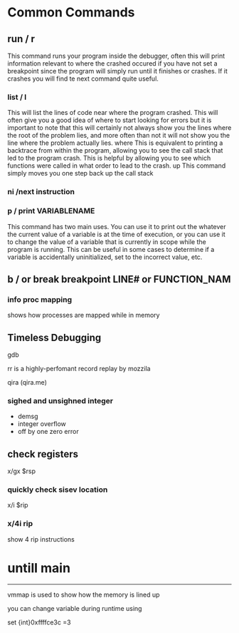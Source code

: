 # Common Commands

## run / r 

This command runs your program inside the debugger, often this will print information relevant to 
where the crashed occured if you have not set a breakpoint since the program will simply run 
until it finishes or crashes.  If it crashes you will find te next command quite useful. 

### list / l 

This will list the lines of code near where the program crashed.  This will often give you a good 
idea of where to start looking for errors but it is important to note that this will certainly not always 
show you the lines where the root of the problem lies, and more often than not it will not show 
you the line where the problem actually lies. 
where 
This is equivalent to printing a backtrace from within the program, allowing you to see the call 
stack that led to the program crash.  This is helpful by allowing you to see which functions were 
called in what order to lead to the crash. 
up 
This command simply moves you one step back up the call stack 

### ni /next instruction
 

### p / print VARIABLENAME 

This command has two main uses.  You can use it to print out the whatever the current value of 
a variable is at the time of execution, or you can use it to change the value of a variable that is 
currently in scope while the program is running.  This can be useful in some cases to determine 
if a variable is accidentally uninitialized, set to the incorrect value, etc. 

## b / or break breakpoint LINE# or FUNCTION_NAM




### info proc mapping 
 
shows how processes are mapped while in memory

## Timeless Debugging

gdb 

rr is a highly-perfomant record replay by mozzila

qira (qira.me)


### sighed and unsighned integer
  * demsg
  * integer overflow
  * off by one zero error

## check registers

x/gx $rsp

### quickly check sisev location

x/i $rip

### x/4i rip

show 4 rip instructions

# untill main 
*****  

vmmap is used to show how the memory is lined up 

you can change variable during runtime using 

set {int}0xffffce3c =3
